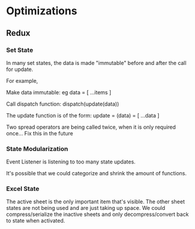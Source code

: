 # Optimizations

## Redux

### Set State

In many set states, the data is made "immutable" before and after the call for update.

For example,

Make data immutable: eg data = [ ...items ]

Call dispatch function: dispatch(update(data))

The update function is of the form: update = (data) = [ ...data ]

Two spread operators are being called twice, when it is only required once... Fix this in the future

### State Modularization

Event Listener is listening to too many state updates.

It's possible that we could categorize and shrink the amount of functions.

### Excel State

The active sheet is the only important item that's visible. The other sheet states are not being used and are just taking up space. We could compress/serialize the inactive sheets and only decompress/convert back to state when activated.
